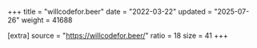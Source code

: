 +++
title = "willcodefor.beer"
date = "2022-03-22"
updated = "2025-07-26"
weight = 41688

[extra]
source = "https://willcodefor.beer/"
ratio = 18
size = 41
+++

